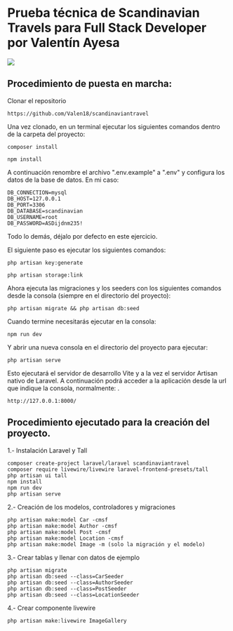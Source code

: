# Prueba técnica de Scandinavian Travels para Full Stack Developer por Valentín Ayesa
<a href="https://www.linkedin.com/in/valentinayesa/"><img src="https://img.shields.io/badge/LinkedIn-0077B5?style=for-the-badge&logo=linkedin&logoColor=white" /></a>
## Procedimiento de puesta en marcha:

Clonar el repositorio

    https://github.com/Valen18/scandinaviantravel

Una vez clonado, en un terminal ejecutar los siguientes comandos dentro de la carpeta del proyecto:

    composer install 

    npm install

A continuación renombre el archivo ".env.example" a ".env" y configura los datos de la base de datos.
En mi caso:

	DB_CONNECTION=mysql
	DB_HOST=127.0.0.1
	DB_PORT=3306
	DB_DATABASE=scandinavian
	DB_USERNAME=root
	DB_PASSWORD=ASDijdnm235!
	
Todo lo demás, déjalo por defecto en este ejercicio.

El siguiente paso es ejecutar los siguientes comandos:

    php artisan key:generate 

    php artisan storage:link

Ahora ejecuta las migraciones y los seeders con los siguientes comandos desde la consola (siempre en el directorio del proyecto):

    php artisan migrate && php artisan db:seed

Cuando termine necesitarás ejecutar en la consola:

    npm run dev

Y abrir una nueva consola en el directorio del proyecto para ejecutar:

    php artisan serve

Esto ejecutará el servidor de desarrollo Vite y a la vez el servidor Artisan nativo de Laravel.
A continuación podrá acceder a la aplicación desde la url que indique la consola, normalmente: .

    http://127.0.0.1:8000/

## Procedimiento ejecutado para la creación del proyecto.

1.- Instalación Laravel y Tall

    composer create-project laravel/laravel scandinaviantravel
    composer require livewire/livewire laravel-frontend-presets/tall
    php artisan ui tall
    npm install
    npm run dev
    php artisan serve

2.- Creación de los modelos, controladores y migraciones

    php artisan make:model Car -cmsf
    php artisan make:model Author -cmsf
    php artisan make:model Post -cmsf
    php artisan make:model Location -cmsf
    php artisan make:model Image -m (solo la migración y el modelo)

3.- Crear tablas y llenar con datos de ejemplo

    php artisan migrate
    php artisan db:seed --class=CarSeeder
    php artisan db:seed --class=AuthorSeeder
    php artisan db:seed --class=PostSeeder
    php artisan db:seed --class=LocationSeeder

4.- Crear componente livewire

    php artisan make:livewire ImageGallery
